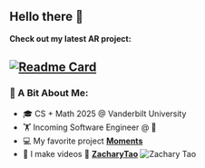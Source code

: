 ## Hello there 🤺

**Check out my latest AR project:**

[![Readme Card](https://github-readme-stats.vercel.app/api/pin/?username=ZacharyTao&repo=AR-World&theme=swift)](https://github.com/ZacharyTao/AR-World)
---

### 🌟 A Bit About Me:

- 🎓 CS + Math 2025 @ Vanderbilt University
- 🏋️ Incoming Software Engineer @   
- 💻 My favorite project [**Moments**](https://github.com/ZacharyTao/Moments)
- 🎥 I make videos 🎸 [**ZacharyTao**](https://www.youtube.com/@zacharywtao)
![Zachary Tao](https://raw.githubusercontent.com/Trilokia/Trilokia/379277808c61ef204768a61bbc5d25bc7798ccf1/bottom_header.svg)
